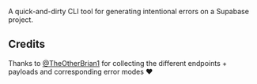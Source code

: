 A quick-and-dirty CLI tool for generating intentional errors on a Supabase project.

## Credits

Thanks to [@TheOtherBrian1](https://github.com/TheOtherBrian1) for collecting the different endpoints + payloads and corresponding error modes ❤️

